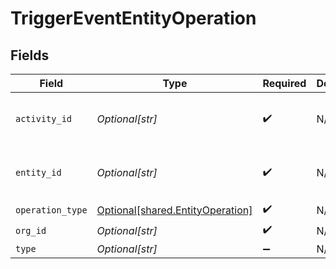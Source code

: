 # TriggerEventEntityOperation


## Fields

| Field                                                                          | Type                                                                           | Required                                                                       | Description                                                                    | Example                                                                        |
| ------------------------------------------------------------------------------ | ------------------------------------------------------------------------------ | ------------------------------------------------------------------------------ | ------------------------------------------------------------------------------ | ------------------------------------------------------------------------------ |
| `activity_id`                                                                  | *Optional[str]*                                                                | :heavy_check_mark:                                                             | N/A                                                                            | e3d3ebac-baab-4395-abf4-50b5bf1f8b74                                           |
| `entity_id`                                                                    | *Optional[str]*                                                                | :heavy_check_mark:                                                             | N/A                                                                            | e3d3ebac-baab-4395-abf4-50b5bf1f8b74                                           |
| `operation_type`                                                               | [Optional[shared.EntityOperation]](undefined/models/shared/entityoperation.md) | :heavy_check_mark:                                                             | N/A                                                                            |                                                                                |
| `org_id`                                                                       | *Optional[str]*                                                                | :heavy_check_mark:                                                             | N/A                                                                            | 123                                                                            |
| `type`                                                                         | *Optional[str]*                                                                | :heavy_minus_sign:                                                             | N/A                                                                            |                                                                                |